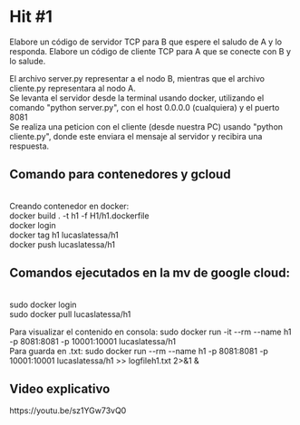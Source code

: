 # Hit #1
Elabore un código de servidor TCP para B que espere el saludo de A y lo responda.
Elabore un código de cliente TCP para A que se conecte con B y lo salude. <br>

El archivo server.py representar a el nodo B, mientras que el archivo cliente.py representara al nodo A. <br>
Se levanta el servidor desde la terminal usando docker, utilizando el comando "python server.py", con el host 0.0.0.0 (cualquiera) y el puerto 8081 <br>
Se realiza una peticion con el cliente (desde nuestra PC) usando "python cliente.py", donde este enviara el mensaje al servidor y recibira una respuesta. <br>

<h2>Comando para contenedores y gcloud</h2> <br>
Creando contenedor en docker: <br> 
docker build . -t h1 -f H1/h1.dockerfile <br>
docker login <br>
docker tag h1 lucaslatessa/h1 <br>
docker push lucaslatessa/h1 <br>

<h2>Comandos ejecutados en la mv de google cloud:</h2><br>
sudo docker login <br>
sudo docker pull lucaslatessa/h1 <br>

Para visualizar el contenido en consola: sudo docker run -it --rm --name h1 -p 8081:8081 -p 10001:10001 lucaslatessa/h1 <br>
Para guarda en .txt: sudo docker run --rm --name h1 -p 8081:8081 -p 10001:10001 lucaslatessa/h1 >> logfileh1.txt 2>&1 & <br>

<h2> Video explicativo </h2>
https://youtu.be/sz1YGw73vQ0